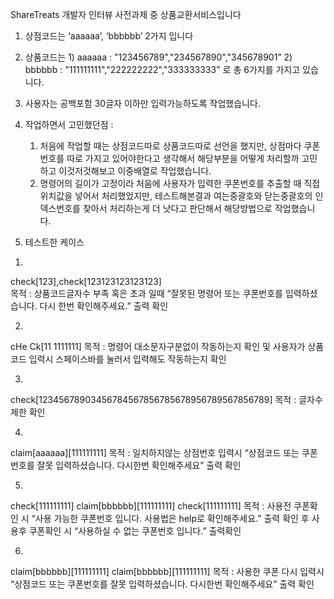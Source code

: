 ShareTreats 개발자 인터뷰 사전과제 중 상품교환서비스입니다


1. 상점코드는 ‘aaaaaa’, ‘bbbbbb’ 2가지 입니다
2. 상품코드는 1) aaaaaa : "123456789","234567890","345678901”
		       2) bbbbbb : "111111111","222222222","333333333"
	로 총 6가지를 가지고 있습니다.
3. 사용자는 공백포함 30글자 이하만 입력가능하도록 작업했습니다.
4. 작업하면서 고민했던점 : 
	1) 처음에 작업할 때는 상점코드따로 상품코드따로 선언을 했지만, 상점마다 쿠폰번호를 따로 가지고 있어야한다고 생각해서
	    해당부분을 어떻게 처리할까 고민하고 이것저것해보고 이중배열로 작업했습니다.
	2) 명령어의 길이가 고정이라 처음에 사용자가 입력한 쿠폰번호를 추출할 때 직접 위치값을 넣어서 처리했었지만, 테스트해본결과
	    여는중괄호와 닫는중괄호의 인덱스번호를 찾아서 처리하는게 더 낫다고 판단해서 해당방법으로 작업했습니다.

5. 테스트한 케이스
1) 
check[123],check[123123123123123]   
목적 : 상품코드글자수 부족 혹은 초과 일때 “잘못된 명령어 또는 쿠폰번호를 입력하셨습니다. 다시 한번 확인해주세요.” 출력 확인

2)
cHe Ck[11  1111111]
목적 : 명령어 대소문자구분없이 작동하는지 확인 및 사용자가 상품코드 입력시 스페이스바를 눌러서 입력해도 작동하는지 확인

3)
check[12345678903456784567856785678956789567856789]
목적 : 글자수 제한 확인

4)
claim[aaaaaa][111111111]
목적 : 일치하지않는 상점번호 입력시 “상점코드 또는 쿠폰번호를 잘못 입력하셨습니다. 다시한번 확인해주세요” 출력 확인


5)
check[111111111]
claim[bbbbbb][111111111] 
check[111111111]
목적 : 사용전 쿠폰확인 시 “사용 가능한 쿠폰번호 입니다. 사용법은 help로 확인해주세요.” 출력 확인 후
사용후 쿠폰확인 시 “사용하실 수 없는 쿠폰번호 입니다.” 출력확인


6)
claim[bbbbbb][111111111]
claim[bbbbbb][111111111]
목적 : 사용한 쿠폰 다시 입력시 “상점코드 또는 쿠폰번호를 잘못 입력하셨습니다. 다시한번 확인해주세요” 출력 확인
 

		
